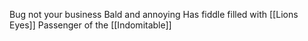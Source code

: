
Bug not your business
Bald and annoying 
Has fiddle filled with [[Lions Eyes]]
Passenger of the [[Indomitable]]